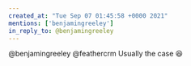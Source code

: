 ```yaml
---
created_at: "Tue Sep 07 01:45:58 +0000 2021"
mentions: ['benjamingreeley']
in_reply_to: @benjamingreeley
---
```


@benjamingreeley @feathercrm Usually the case 😆
